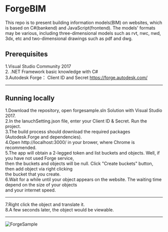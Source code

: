 # ForgeBIM
This repo is to present building information models(BIM) on websites, which is based on C#(bankend) and JavaScript(frontend). The models' formats may be various, including three-dimensional models such as rvt, nwc, nwd, 3dx, etc and two-dimensional drawings such as pdf and dwg. 

## Prerequisites
1.Visual Studio Community 2017  
2. .NET Framework basic knowledge with C#  
3.Autodesk Forge： Client ID and Secret https://forge.autodesk.com/  
****

## Running locally  
1.Download the repository, open forgesample.sln Solution with Visual Studio 2017.   
2.In the lanuchSetting.json file, enter your Client ID & Secret. Run the project.  
3.The build process should download the required packages (Autodesk.Forge and dependencies).   
4.Open http://localhost:3000/ in your brower, where Chrome is recommended.  
5.The app will obtain a 2-legged token and list buckets and objects. Well, if you have not used Forge service,   
  then the buckets and objects will be null. Click "Create buckets" button, then add object via right clicking   
  the bucket that you create.   
6.Wait for a while until your object appears on the website. The waiting time depend on the size of your objects  
  and your internet speed. 
****
7.Right click the object and translate it.  
8.A few seconds later, the object would be viewable.   
****

![ForgeSample](https://github.com/cunyizju/ForgeBIMDeveloping/blob/master/sample.png)

